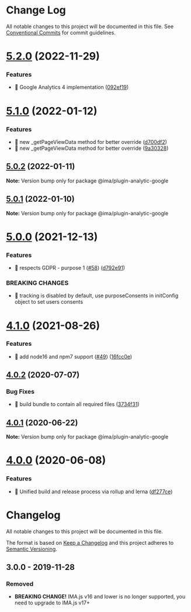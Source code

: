 # Change Log

All notable changes to this project will be documented in this file.
See [Conventional Commits](https://conventionalcommits.org) for commit guidelines.

# [5.2.0](https://github.com/seznam/IMA.js-plugins/compare/@ima/plugin-analytic-google@5.1.0...@ima/plugin-analytic-google@5.2.0) (2022-11-29)


### Features

* 🎸 Google Analytics 4 implementation ([092ef19](https://github.com/seznam/IMA.js-plugins/commit/092ef19fceee71bc50f0ecebb674bcd7bbeae2a3))





# [5.1.0](https://github.com/seznam/IMA.js-plugins/compare/@ima/plugin-analytic-google@5.0.2...@ima/plugin-analytic-google@5.1.0) (2022-01-12)


### Features

* 🎸 new _getPageViewData method for better override ([d700df2](https://github.com/seznam/IMA.js-plugins/commit/d700df21bd982b94e93f62ed40114e458d43a3bf))
* 🎸 new _getPageViewData method for better override ([9a30328](https://github.com/seznam/IMA.js-plugins/commit/9a303281af56830a7489f31bcbaf0b1de41e0349))





## [5.0.2](https://github.com/seznam/IMA.js-plugins/compare/@ima/plugin-analytic-google@5.0.1...@ima/plugin-analytic-google@5.0.2) (2022-01-11)

**Note:** Version bump only for package @ima/plugin-analytic-google





## [5.0.1](https://github.com/seznam/IMA.js-plugins/compare/@ima/plugin-analytic-google@5.0.0...@ima/plugin-analytic-google@5.0.1) (2022-01-10)

**Note:** Version bump only for package @ima/plugin-analytic-google





# [5.0.0](https://github.com/seznam/IMA.js-plugins/compare/@ima/plugin-analytic-google@4.1.0...@ima/plugin-analytic-google@5.0.0) (2021-12-13)


### Features

* 🎸 respects GDPR - purpose 1 ([#58](https://github.com/seznam/IMA.js-plugins/issues/58)) ([d792e91](https://github.com/seznam/IMA.js-plugins/commit/d792e91323184aa18d734131955c1ea8787afab2))


### BREAKING CHANGES

* 🧨 tracking is disabled by default, use purposeConsents in initConfig
object to set users consents





# [4.1.0](https://github.com/seznam/IMA.js-plugins/compare/@ima/plugin-analytic-google@4.0.2...@ima/plugin-analytic-google@4.1.0) (2021-08-26)


### Features

* 🎸 add node16 and npm7 support ([#49](https://github.com/seznam/IMA.js-plugins/issues/49)) ([16fcc0e](https://github.com/seznam/IMA.js-plugins/commit/16fcc0eab73da5651171d110100e5a5ec9cbdcf1))





## [4.0.2](https://github.com/seznam/IMA.js-plugins/compare/@ima/plugin-analytic-google@4.0.1...@ima/plugin-analytic-google@4.0.2) (2020-07-07)


### Bug Fixes

* 🐛  build bundle to contain all required files ([3734f31](https://github.com/seznam/IMA.js-plugins/commit/3734f31f02ca5e81d0f8f0ad8b46d0f6560f3c4e))





## [4.0.1](https://github.com/seznam/IMA.js-plugins/compare/@ima/plugin-analytic-google@4.0.0...@ima/plugin-analytic-google@4.0.1) (2020-06-22)

**Note:** Version bump only for package @ima/plugin-analytic-google





# [4.0.0](https://github.com/seznam/IMA.js-plugins/compare/@ima/plugin-analytic-google@3.0.0...@ima/plugin-analytic-google@4.0.0) (2020-06-08)


### Features

* 🎸  Unified build and release process via rollup and lerna ([df277ce](https://github.com/seznam/IMA.js-plugins/commit/df277ce5bae0cacc9c5b4d6957bdc786ac9cf571))





# Changelog

All notable changes to this project will be documented in this file.

The format is based on [Keep a Changelog](http://keepachangelog.com/en/1.0.0/)
and this project adheres to [Semantic Versioning](http://semver.org/spec/v2.0.0.html).

## 3.0.0 - 2019-11-28
### Removed
- **BREAKING CHANGE!** IMA.js v16 and lower is no longer supported, you need to upgrade to IMA.js v17+
